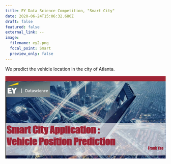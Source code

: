 ```yaml
---
title: EY Data Science Competition, "Smart City"
date: 2020-06-24T15:06:32.680Z
draft: false
featured: false
external_link: --
image:
  filename: ey2.png
  focal_point: Smart
  preview_only: false
---
```

We predict the vehicle location in the city of Atlanta.

![](ey.jpg)